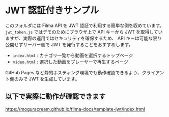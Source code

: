 # JWT 認証付きサンプル

このフォルダには Filma API を JWT 認証で利用する簡単な例を収めています。`jwt_token.js` ではデモのためにブラウザ上で API キーから JWT を取得していますが、実際の運用ではセキュリティを確保するため、 API キーは可能な限り公開せずサーバー側で JWT を発行することをおすすめします。

- `index.html` : カテゴリ一覧から動画を選択するトップページ
- `video.html` : 選択した動画をプレーヤーで再生するページ

GitHub Pages など静的ホスティング環境でも動作確認できるよう、クライアント側のみで JWT を生成しています。

## 以下で実際に動作が確認できます
https://moguracream.github.io/filma-docs/template-jwt/index.html
